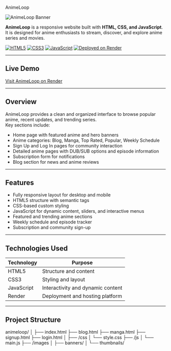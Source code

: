AnimeLoop

![AnimeLoop Banner](https://via.placeholder.com/800x150?text=AnimeLoop)

**AnimeLoop** is a responsive website built with **HTML, CSS, and JavaScript**.  
It is designed for anime enthusiasts to stream, discover, and explore anime series and movies.

[![HTML5](https://img.shields.io/badge/HTML5-%23E34F26.svg?style=flat-square&logo=html5&logoColor=white)](https://developer.mozilla.org/en-US/docs/Web/HTML) 
[![CSS3](https://img.shields.io/badge/CSS3-%231572B6.svg?style=flat-square&logo=css3&logoColor=white)](https://developer.mozilla.org/en-US/docs/Web/CSS) 
[![JavaScript](https://img.shields.io/badge/JavaScript-%23F7DF1E.svg?style=flat-square&logo=javascript&logoColor=black)](https://developer.mozilla.org/en-US/docs/Web/JavaScript)
[![Deployed on Render](https://img.shields.io/badge/Render-Deploy-blue?style=flat-square)](https://animeloop-5hiw.onrender.com)

---

## Live Demo

[Visit AnimeLoop on Render](https://animeloop-5hiw.onrender.com)

---

## Overview

AnimeLoop provides a clean and organized interface to browse popular anime, recent updates, and trending series.  
Key sections include:

- Home page with featured anime and hero banners  
- Anime categories: Blog, Manga, Top Rated, Popular, Weekly Schedule  
- Sign Up and Log In pages for community interaction  
- Detailed anime pages with DUB/SUB options and episode information  
- Subscription form for notifications  
- Blog section for news and anime reviews  

---

## Features

- Fully responsive layout for desktop and mobile  
- HTML5 structure with semantic tags  
- CSS-based custom styling  
- JavaScript for dynamic content, sliders, and interactive menus  
- Featured and trending anime sections  
- Weekly schedule and episode tracker  
- Subscription and community sign-up  

---

## Technologies Used

| Technology | Purpose |
|-------------|----------|
| HTML5 | Structure and content |
| CSS3 | Styling and layout |
| JavaScript | Interactivity and dynamic content |
| Render | Deployment and hosting platform |

---

## Project Structure
animeloop/ │ ├── index.html ├── blog.html ├── manga.html ├── signup.html ├── login.html │ ├── /css │   └── style.css ├── /js │   └── main.js ├── /images │   ├── banners/ │   └── thumbnails/
